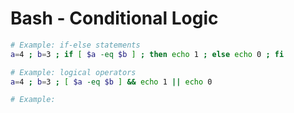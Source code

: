 # Bash - Conditional Logic

```bash
# Example: if-else statements
a=4 ; b=3 ; if [ $a -eq $b ] ; then echo 1 ; else echo 0 ; fi

# Example: logical operators
a=4 ; b=3 ; [ $a -eq $b ] && echo 1 || echo 0

# Example: 
```
